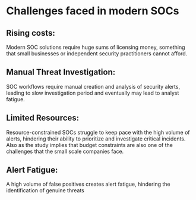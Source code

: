 # Challenges faced in modern SOCs

## Rising costs:

Modern SOC solutions require huge sums of licensing money, something that small businesses or independent security practitioners cannot afford.

## Manual Threat Investigation:&#x20;

SOC workflows require manual creation and analysis of security alerts, leading to slow investigation period and eventually may lead to analyst fatigue.&#x20;

## Limited Resources:&#x20;

Resource-constrained SOCs struggle to keep pace with the high volume of alerts, hindering their ability to prioritize and investigate critical incidents. Also as the study implies that budget constraints are also one of the challenges that the small scale companies face.&#x20;

## Alert Fatigue:&#x20;

A high volume of false positives creates alert fatigue, hindering the identification of genuine threats
